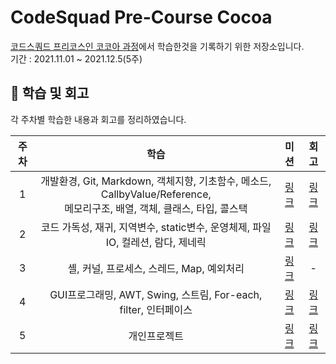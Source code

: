 # CodeSquad Pre-Course Cocoa
[코드스쿼드 프리코스인 코코아 과정](https://codesquad.kr/pre-course/)에서 학습한것을 기록하기 위한 저장소입니다. </br>
기간 : 2021.11.01 ~ 2021.12.5(5주)

## 📝 학습 및 회고
각 주차별 학습한 내용과 회고를 정리하였습니다.

|주차|학습|미션|회고|
|:---:|:---:|:---:|:---:|
|1|개발환경, Git, Markdown, 객체지향, 기초함수, 메소드, CallbyValue/Reference, </br>메모리구조, 배열, 객체, 클래스, 타입, 콜스택|[링크](https://github.com/ffinn92/codesquad-pre-course-cocoa/tree/master/d1%20mission)|[링크](https://vanslife.tistory.com/50?category=1092907)|
|2|코드 가독성, 재귀, 지역변수, static변수, 운영체제, 파일IO, 컬레션, 람다, 제네릭|[링크](https://github.com/ffinn92/codesquad-pre-course-cocoa/tree/master/D2%20mission)|[링크](https://vanslife.tistory.com/51?category=1092907)|
|3|셸, 커널, 프로세스, 스레드, Map, 예외처리|[링크](https://github.com/ffinn92/codesquad-pre-course-cocoa/tree/master/D3%20Mission/D3)|-|
|4|GUI프로그래밍, AWT, Swing, 스트림, For-each, filter, 인터페이스|[링크](https://github.com/ffinn92/codesquad-pre-course-cocoa/tree/master/D4%20mission/D4)|[링크](https://vanslife.tistory.com/52?category=1092907)|
|5|개인프로젝트|[링크](https://github.com/ffinn92/codesquad-pre-course-cocoa/tree/master/DP%20Mission)|[링크](https://vanslife.tistory.com/53?category=1092907)|
